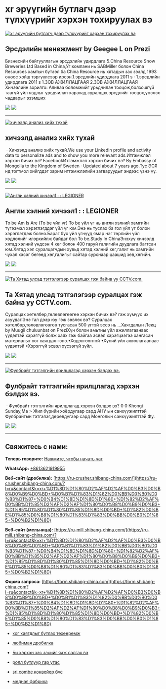 # xr эрүүгийн бутлагч дээр түлхүүрийг хэрхэн тохируулах вэ

<a href="https://swt.shibang-china.com/?l=ru&img&k=xr+%D1%8D%D1%80%D2%AF%D2%AF%D0%B3%D0%B8%D0%B9%D0%BD+%D0%B1%D1%83%D1%82%D0%BB%D0%B0%D0%B3%D1%87+%D0%B4%D1%8D%D1%8D%D1%80+%D1%82%D2%AF%D0%BB%D1%85%D2%AF%D2%AF%D1%80%D0%B8%D0%B9%D0%B3+%D1%85%D1%8D%D1%80%D1%85%D1%8D%D0%BD+%D1%82%D0%BE%D1%85%D0%B8%D1%80%D1%83%D1%83%D0%BB%D0%B0%D1%85+%D0%B2%D1%8D" target="_blank">![xr эрүүгийн бутлагч дээр түлхүүрийг хэрхэн тохируулах вэ](http://static.shibang-china.com/all-800x300/955.jpg)</a>

## Эрсдэлийн менежмент by Geegee L on Prezi
Бизнесийн байгууллагын эрсдэлийн удирдлага 5.China Resource Snow Breweries Ltd Based in China,Уг компани нь SABMiller болон China Resources хамтын бүтээл ба China Resource нь хятадын зах зээлд 1993 оноос хойш тэргүүлсээр ирсэн.1.эрсдлийн удирдлага 2011 s&nbsp;&#0183;&#32;1.эрсдлийн удирдлага 2011 s 1.ЗӨВ АЖИЛЛАЦГААЯ 2.ЗӨВ АЖИЛЛАЦГААЯ Хичээлийн зорилго: Аливаа боломжийг урьдчилан тооцож,болзошгүй таагүй үйл явдлыг урьдчилан харахад суралцах,эрсдлийг тооцох,үнэлэх чадварыг эзэмших


<a href="https://whatsapp.shibangsoft.com/WhatsApp.php" target="_blank" title="WhatsApp">![](http://static.shibang-china.com/icon/whatsapp.png)</a> <a href="https://swt.shibang-china.com/?l=ru&icon&k=xr+%D1%8D%D1%80%D2%AF%D2%AF%D0%B3%D0%B8%D0%B9%D0%BD+%D0%B1%D1%83%D1%82%D0%BB%D0%B0%D0%B3%D1%87+%D0%B4%D1%8D%D1%8D%D1%80+%D1%82%D2%AF%D0%BB%D1%85%D2%AF%D2%AF%D1%80%D0%B8%D0%B9%D0%B3+%D1%85%D1%8D%D1%80%D1%85%D1%8D%D0%BD+%D1%82%D0%BE%D1%85%D0%B8%D1%80%D1%83%D1%83%D0%BB%D0%B0%D1%85+%D0%B2%D1%8D" target="_blank">![](http://static.shibang-china.com/icon/chat-ru.png)</a>

---

<a href="https://swt.shibang-china.com/?l=ru&img&k=xr+%D1%8D%D1%80%D2%AF%D2%AF%D0%B3%D0%B8%D0%B9%D0%BD+%D0%B1%D1%83%D1%82%D0%BB%D0%B0%D0%B3%D1%87+%D0%B4%D1%8D%D1%8D%D1%80+%D1%82%D2%AF%D0%BB%D1%85%D2%AF%D2%AF%D1%80%D0%B8%D0%B9%D0%B3+%D1%85%D1%8D%D1%80%D1%85%D1%8D%D0%BD+%D1%82%D0%BE%D1%85%D0%B8%D1%80%D1%83%D1%83%D0%BB%D0%B0%D1%85+%D0%B2%D1%8D" target="_blank">![хичээлд анализ хийх тухай](http://static.shibang-china.com/all-800x300/123.jpg)</a>

## хичээлд анализ хийх тухай
&nbsp;&#0183;&#32;Хичээлд анализ хийх тухай.We use your LinkedIn profile and activity data to personalize ads and to show you more relevant ads.Итгэмжлэл хэрхэн бичих вэ? FacebookИтгэмжлэл хэрхэн бичих вэ? By Embassy of Mongolia to the Kingdom of Sweden &#183; Updated about 7 years ago.Тус ЭСЯ нд тогтмол хийгддэг зарим итгэмжлэлийн загваруудыг эндээс үзнэ үү.


<a href="https://whatsapp.shibangsoft.com/WhatsApp.php" target="_blank" title="WhatsApp">![](http://static.shibang-china.com/icon/whatsapp.png)</a> <a href="https://swt.shibang-china.com/?l=ru&icon&k=xr+%D1%8D%D1%80%D2%AF%D2%AF%D0%B3%D0%B8%D0%B9%D0%BD+%D0%B1%D1%83%D1%82%D0%BB%D0%B0%D0%B3%D1%87+%D0%B4%D1%8D%D1%8D%D1%80+%D1%82%D2%AF%D0%BB%D1%85%D2%AF%D2%AF%D1%80%D0%B8%D0%B9%D0%B3+%D1%85%D1%8D%D1%80%D1%85%D1%8D%D0%BD+%D1%82%D0%BE%D1%85%D0%B8%D1%80%D1%83%D1%83%D0%BB%D0%B0%D1%85+%D0%B2%D1%8D" target="_blank">![](http://static.shibang-china.com/icon/chat-ru.png)</a>

---

<a href="https://swt.shibang-china.com/?l=ru&img&k=xr+%D1%8D%D1%80%D2%AF%D2%AF%D0%B3%D0%B8%D0%B9%D0%BD+%D0%B1%D1%83%D1%82%D0%BB%D0%B0%D0%B3%D1%87+%D0%B4%D1%8D%D1%8D%D1%80+%D1%82%D2%AF%D0%BB%D1%85%D2%AF%D2%AF%D1%80%D0%B8%D0%B9%D0%B3+%D1%85%D1%8D%D1%80%D1%85%D1%8D%D0%BD+%D1%82%D0%BE%D1%85%D0%B8%D1%80%D1%83%D1%83%D0%BB%D0%B0%D1%85+%D0%B2%D1%8D" target="_blank">![Англи хэлний хичээл1 : : LEGIONER](http://static.shibang-china.com/all-800x300/1054.jpg)</a>

## Англи хэлний хичээл1 : : LEGIONER
To be Am Is Are (To be үйл үг) To be үйл үг нь англи хэлний хамгийн түгээмэл хэрэглэгддэг үйл үг юм.Энэ нь туслах ба гол үйл үг болон хэрэглэгдэж болно.Бараг бүх үйл үгнүүд ямар нэг төрлийн үйл хөдлөлийг илэрхийлж байдаг бол To be.Study In ChinaЭнэхүү хичээлд хятад хэлний үндсэн 4 хөг болон 400 гаруй галигийн дуудлага багтсан юм.Хятад хэл суралцагчдын хувьд хятад хэлний хөг,галиг нь хамгийн чухал хэсэг бөгөөд хөг,галигыг сайтар сурснаар цаашид зөв,хөгийн.


<a href="https://whatsapp.shibangsoft.com/WhatsApp.php" target="_blank" title="WhatsApp">![](http://static.shibang-china.com/icon/whatsapp.png)</a> <a href="https://swt.shibang-china.com/?l=ru&icon&k=xr+%D1%8D%D1%80%D2%AF%D2%AF%D0%B3%D0%B8%D0%B9%D0%BD+%D0%B1%D1%83%D1%82%D0%BB%D0%B0%D0%B3%D1%87+%D0%B4%D1%8D%D1%8D%D1%80+%D1%82%D2%AF%D0%BB%D1%85%D2%AF%D2%AF%D1%80%D0%B8%D0%B9%D0%B3+%D1%85%D1%8D%D1%80%D1%85%D1%8D%D0%BD+%D1%82%D0%BE%D1%85%D0%B8%D1%80%D1%83%D1%83%D0%BB%D0%B0%D1%85+%D0%B2%D1%8D" target="_blank">![](http://static.shibang-china.com/icon/chat-ru.png)</a>

---

<a href="https://swt.shibang-china.com/?l=ru&img&k=xr+%D1%8D%D1%80%D2%AF%D2%AF%D0%B3%D0%B8%D0%B9%D0%BD+%D0%B1%D1%83%D1%82%D0%BB%D0%B0%D0%B3%D1%87+%D0%B4%D1%8D%D1%8D%D1%80+%D1%82%D2%AF%D0%BB%D1%85%D2%AF%D2%AF%D1%80%D0%B8%D0%B9%D0%B3+%D1%85%D1%8D%D1%80%D1%85%D1%8D%D0%BD+%D1%82%D0%BE%D1%85%D0%B8%D1%80%D1%83%D1%83%D0%BB%D0%B0%D1%85+%D0%B2%D1%8D" target="_blank">![Та Хятад улсад тэтгэлэгээр суралцах гэж байна уу CCTV.com.](http://static.shibang-china.com/all-800x300/220.jpg)</a>

## Та Хятад улсад тэтгэлэгээр суралцах гэж байна уу CCTV.com.
Суралцах хөтөлбөр,төлөвлөгөөгөө хэрхэн бичих вэ? гэж хүмүүс их асуудаг.Энэ тал дээр юу гэж зөвлөх вэ? Суралцах хөтөлбөр,төлөвлөгөөгөө тусгасан 500 үгтэй эссэ нь …Хаягдалын Лекц by Muugii chuluunbat on PreziХүн болон амьтны үйл ажиллагаанаас үүдэлтэй хэрэггүй болж хаях гэж байгаа эсвэл хэрэгцээгээ хангасан материалыг хог хаягдал гэнэ.•Хөдөлгөөнтэй •Хүний үйл ажиллагаанаас үүдэлтэй •Хэрэггүй эсвэл хүсээгүй зүйл.


<a href="https://whatsapp.shibangsoft.com/WhatsApp.php" target="_blank" title="WhatsApp">![](http://static.shibang-china.com/icon/whatsapp.png)</a> <a href="https://swt.shibang-china.com/?l=ru&icon&k=xr+%D1%8D%D1%80%D2%AF%D2%AF%D0%B3%D0%B8%D0%B9%D0%BD+%D0%B1%D1%83%D1%82%D0%BB%D0%B0%D0%B3%D1%87+%D0%B4%D1%8D%D1%8D%D1%80+%D1%82%D2%AF%D0%BB%D1%85%D2%AF%D2%AF%D1%80%D0%B8%D0%B9%D0%B3+%D1%85%D1%8D%D1%80%D1%85%D1%8D%D0%BD+%D1%82%D0%BE%D1%85%D0%B8%D1%80%D1%83%D1%83%D0%BB%D0%B0%D1%85+%D0%B2%D1%8D" target="_blank">![](http://static.shibang-china.com/icon/chat-ru.png)</a>

---

<a href="https://swt.shibang-china.com/?l=ru&img&k=xr+%D1%8D%D1%80%D2%AF%D2%AF%D0%B3%D0%B8%D0%B9%D0%BD+%D0%B1%D1%83%D1%82%D0%BB%D0%B0%D0%B3%D1%87+%D0%B4%D1%8D%D1%8D%D1%80+%D1%82%D2%AF%D0%BB%D1%85%D2%AF%D2%AF%D1%80%D0%B8%D0%B9%D0%B3+%D1%85%D1%8D%D1%80%D1%85%D1%8D%D0%BD+%D1%82%D0%BE%D1%85%D0%B8%D1%80%D1%83%D1%83%D0%BB%D0%B0%D1%85+%D0%B2%D1%8D" target="_blank">![Фулбрайт тэтгэлгийн ярилцлагад хэрхэн бэлдэх вэ.](http://static.shibang-china.com/all-800x300/1015.jpg)</a>

## Фулбрайт тэтгэлгийн ярилцлагад хэрхэн бэлдэх вэ.
&nbsp;&#0183;&#32;Фулбрайт тэтгэлгийн ярилцлагад хэрхэн бэлдэх вэ? 0 0 Khongi Sunday,Ma &gt; Жил бүрийн хоёрдугаар сард АНУ ын санхүүжилттэй Фулбрайтын тэтгэлэг,дөрөвдүгээр сард Монголын санхүүжилттэй Фу.

<a href="https://whatsapp.shibangsoft.com/WhatsApp.php" target="_blank" title="WhatsApp">![](http://static.shibang-china.com/icon/whatsapp.png)</a> <a href="https://swt.shibang-china.com/?l=ru&icon&k=xr+%D1%8D%D1%80%D2%AF%D2%AF%D0%B3%D0%B8%D0%B9%D0%BD+%D0%B1%D1%83%D1%82%D0%BB%D0%B0%D0%B3%D1%87+%D0%B4%D1%8D%D1%8D%D1%80+%D1%82%D2%AF%D0%BB%D1%85%D2%AF%D2%AF%D1%80%D0%B8%D0%B9%D0%B3+%D1%85%D1%8D%D1%80%D1%85%D1%8D%D0%BD+%D1%82%D0%BE%D1%85%D0%B8%D1%80%D1%83%D1%83%D0%BB%D0%B0%D1%85+%D0%B2%D1%8D" target="_blank">![](http://static.shibang-china.com/icon/chat-ru.png)</a>

---
## Свяжитесь с нами:

**Теперь говорите:** [Нажмите, чтобы начать чат](https://swt.shibang-china.com?l=ru&contact&k=xr+%D1%8D%D1%80%D2%AF%D2%AF%D0%B3%D0%B8%D0%B9%D0%BD+%D0%B1%D1%83%D1%82%D0%BB%D0%B0%D0%B3%D1%87+%D0%B4%D1%8D%D1%8D%D1%80+%D1%82%D2%AF%D0%BB%D1%85%D2%AF%D2%AF%D1%80%D0%B8%D0%B9%D0%B3+%D1%85%D1%8D%D1%80%D1%85%D1%8D%D0%BD+%D1%82%D0%BE%D1%85%D0%B8%D1%80%D1%83%D1%83%D0%BB%D0%B0%D1%85+%D0%B2%D1%8D)

**WhatsApp:**  [+8613621919955](https://whatsapp.shibangsoft.com/WhatsApp.php)

**Веб-сайт (дробилка):** [https://ru-crusher.shibang-china.com/](https://ru-crusher.shibang-china.com/?l=ru&contact&k=xr+%D1%8D%D1%80%D2%AF%D2%AF%D0%B3%D0%B8%D0%B9%D0%BD+%D0%B1%D1%83%D1%82%D0%BB%D0%B0%D0%B3%D1%87+%D0%B4%D1%8D%D1%8D%D1%80+%D1%82%D2%AF%D0%BB%D1%85%D2%AF%D2%AF%D1%80%D0%B8%D0%B9%D0%B3+%D1%85%D1%8D%D1%80%D1%85%D1%8D%D0%BD+%D1%82%D0%BE%D1%85%D0%B8%D1%80%D1%83%D1%83%D0%BB%D0%B0%D1%85+%D0%B2%D1%8D)

**Веб-сайт (мельница):** [https://ru-mill.shibang-china.com/](https://ru-mill.shibang-china.com/?l=ru&contact&k=xr+%D1%8D%D1%80%D2%AF%D2%AF%D0%B3%D0%B8%D0%B9%D0%BD+%D0%B1%D1%83%D1%82%D0%BB%D0%B0%D0%B3%D1%87+%D0%B4%D1%8D%D1%8D%D1%80+%D1%82%D2%AF%D0%BB%D1%85%D2%AF%D2%AF%D1%80%D0%B8%D0%B9%D0%B3+%D1%85%D1%8D%D1%80%D1%85%D1%8D%D0%BD+%D1%82%D0%BE%D1%85%D0%B8%D1%80%D1%83%D1%83%D0%BB%D0%B0%D1%85+%D0%B2%D1%8D)

**Форма запроса:** [https://form.shibang-china.com](https://form.shibang-china.com?l=ru&contact&k=xr+%D1%8D%D1%80%D2%AF%D2%AF%D0%B3%D0%B8%D0%B9%D0%BD+%D0%B1%D1%83%D1%82%D0%BB%D0%B0%D0%B3%D1%87+%D0%B4%D1%8D%D1%8D%D1%80+%D1%82%D2%AF%D0%BB%D1%85%D2%AF%D2%AF%D1%80%D0%B8%D0%B9%D0%B3+%D1%85%D1%8D%D1%80%D1%85%D1%8D%D0%BD+%D1%82%D0%BE%D1%85%D0%B8%D1%80%D1%83%D1%83%D0%BB%D0%B0%D1%85+%D0%B2%D1%8D)

* [хог хаягдлыг бутлах төхөөрөмж](../128/%D1%85%D0%BE%D0%B3%20%D1%85%D0%B0%D1%8F%D0%B3%D0%B4%D0%BB%D1%8B%D0%B3%20%D0%B1%D1%83%D1%82%D0%BB%D0%B0%D1%85%20%D1%82%D3%A9%D1%85%D3%A9%D3%A9%D1%80%D3%A9%D0%BC%D0%B6.md)

* [любимая дробилка](../130/%D0%BB%D1%8E%D0%B1%D0%B8%D0%BC%D0%B0%D1%8F%20%D0%B4%D1%80%D0%BE%D0%B1%D0%B8%D0%BB%D0%BA%D0%B0.md)

* [Би хэрхэн зэс зэсийг яаж салгах вэ](../130/%D0%91%D0%B8%20%D1%85%D1%8D%D1%80%D1%85%D1%8D%D0%BD%20%D0%B7%D1%8D%D1%81%20%D0%B7%D1%8D%D1%81%D0%B8%D0%B9%D0%B3%20%D1%8F%D0%B0%D0%B6%20%D1%81%D0%B0%D0%BB%D0%B3%D0%B0%D1%85%20%D0%B2%D1%8D.md)

* [ролл бутлуур гар утас](../127/%D1%80%D0%BE%D0%BB%D0%BB%20%D0%B1%D1%83%D1%82%D0%BB%D1%83%D1%83%D1%80%20%D0%B3%D0%B0%D1%80%20%D1%83%D1%82%D0%B0%D1%81.md)

* [sri combe конвейер бүс](../130/sri%20combe%20%D0%BA%D0%BE%D0%BD%D0%B2%D0%B5%D0%B9%D0%B5%D1%80%20%D0%B1%D2%AF%D1%81.md)

* [медная фабрика](../126/%D0%BC%D0%B5%D0%B4%D0%BD%D0%B0%D1%8F%20%D1%84%D0%B0%D0%B1%D1%80%D0%B8%D0%BA%D0%B0.md)